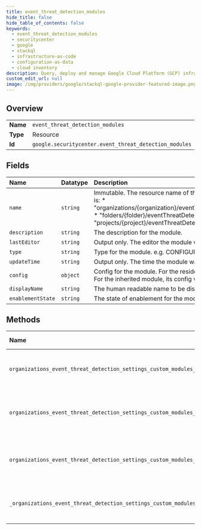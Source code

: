 ```yaml
---
title: event_threat_detection_modules
hide_title: false
hide_table_of_contents: false
keywords:
  - event_threat_detection_modules
  - securitycenter
  - google    
  - stackql
  - infrastructure-as-code
  - configuration-as-data
  - cloud inventory
description: Query, deploy and manage Google Cloud Platform (GCP) infrastructure and resources using SQL
custom_edit_url: null
image: /img/providers/google/stackql-google-provider-featured-image.png
---
```

  
    

## Overview
<table><tbody>
<tr><td><b>Name</b></td><td><code>event_threat_detection_modules</code></td></tr>
<tr><td><b>Type</b></td><td>Resource</td></tr>
<tr><td><b>Id</b></td><td><code>google.securitycenter.event_threat_detection_modules</code></td></tr>
</tbody></table>

## Fields
| Name | Datatype | Description |
|:-----|:---------|:------------|
| `name` | `string` | Immutable. The resource name of the Event Threat Detection custom module. Its format is: * "organizations/&#123;organization&#125;/eventThreatDetectionSettings/customModules/&#123;module&#125;". * "folders/&#123;folder&#125;/eventThreatDetectionSettings/customModules/&#123;module&#125;". * "projects/&#123;project&#125;/eventThreatDetectionSettings/customModules/&#123;module&#125;". |
| `description` | `string` | The description for the module. |
| `lastEditor` | `string` | Output only. The editor the module was last updated by. |
| `type` | `string` | Type for the module. e.g. CONFIGURABLE_BAD_IP. |
| `updateTime` | `string` | Output only. The time the module was last updated. |
| `config` | `object` | Config for the module. For the resident module, its config value is defined at this level. For the inherited module, its config value is inherited from the ancestor module. |
| `displayName` | `string` | The human readable name to be displayed for the module. |
| `enablementState` | `string` | The state of enablement for the module at the given level of the hierarchy. |
## Methods
| Name | Accessible by | Required Params | Description |
|:-----|:--------------|:----------------|:------------|
| `organizations_event_threat_detection_settings_custom_modules_list` | `SELECT` | `organizationsId` | Lists Event Threat Detection custom modules. |
| `organizations_event_threat_detection_settings_custom_modules_create` | `INSERT` | `organizationsId` | Creates an Event Threat Detection custom module. |
| `organizations_event_threat_detection_settings_custom_modules_delete` | `DELETE` | `customModulesId, organizationsId` | Deletes an Event Threat Detection custom module. |
| `_organizations_event_threat_detection_settings_custom_modules_list` | `EXEC` | `organizationsId` | Lists Event Threat Detection custom modules. |
